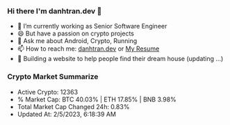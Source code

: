 ### Hi there I'm danhtran.dev 👋

- 🔭 I’m currently working as Senior Software Engineer
- 😄 But have a passion on crypto projects
- 💬 Ask me about Android, Crypto, Running 
- 📫 How to reach me: <a href="https://danhtran.dev" target="_blank">danhtran.dev</a> or <a href="Dan-Resume.pdf" target="_blank">My Resume</a>
- 🌱 Building a website to help people find their dream house (updating ...)

### Crypto Market Summarize
- Active Crypto: 12363
- % Market Cap: BTC 40.03% | ETH 17.85% | BNB 3.98%
- Total Market Cap Changed 24h: 0.83%
- Updated At: 2/5/2023, 6:18:39 AM
